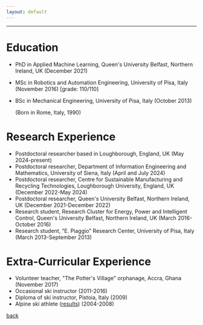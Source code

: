 ```yaml
---
layout: default
---
```


---

# Education
* PhD in Applied Machine Learning, Queen's University Belfast, Northern Ireland, UK (December 2021)
* MSc in Robotics and Automation Engineering, University of Pisa, Italy (November 2016) [grade: 110/110]
* BSc in Mechanical Engineering, University of Pisa, Italy (October 2013)

  (Born in Rome, Italy, 1990)

# Research Experience
* Postdoctoral researcher based in Loughborough, England, UK (May 2024-present)
* Postdoctoral researcher, Department of Information Engineering and Mathematics, University of Siena, Italy (April and July 2024)
* Postdoctoral researcher, Centre for Sustainable Manufacturing and Recycling Technologies, Loughborough University, England, UK (December 2022-May 2024)
* Postdoctoral researcher, Queen's University Belfast, Northern Ireland, UK (December 2021-December 2022)
* Research student, Research Cluster for Energy, Power and Intelligent Control, Queen's University Belfast, Northern Ireland, UK (March 2016-October 2016)
* Research student, “E. Piaggio” Research Center, University of Pisa, Italy (March 2013-September 2013)

# Extra-Curricular Experience
* Volunteer teacher, "The Potter's Village" orphanage, Accra, Ghana (November 2017)
* Occasional ski instructor (2011-2016)
* Diploma of ski instructor, Pistoia, Italy (2009)
* Alpine ski athlete ([results](https://www.fis-ski.com/DB/general/athlete-biography.html?sectorcode=AL&competitorid=121216&type=result)) (2004-2008) 

[back](./)
